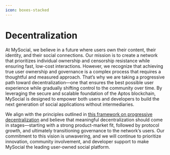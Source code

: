 ```yaml
---
icon: boxes-stacked
---
```


# Decentralization

At MySocial, we believe in a future where users own their content, their identity, and their social connections. Our mission is to create a network that prioritizes individual ownership and censorship resistance while ensuring fast, low-cost interactions. However, we recognize that achieving true user ownership and governance is a complex process that requires a thoughtful and measured approach. That’s why we are taking a progressive path toward decentralization—one that ensures the best possible user experience while gradually shifting control to the community over time. By leveraging the secure and scalable foundation of the Aptos blockchain, MySocial is designed to empower both users and developers to build the next generation of social applications without intermediaries.

We align with the principles outlined in [this framework on progressive decentralization](https://a16zcrypto.com/posts/article/progressive-decentralization-a-high-level-framework/) and believe that meaningful decentralization should come in stages—starting with a strong product-market fit, followed by protocol growth, and ultimately transitioning governance to the network’s users. Our commitment to this vision is unwavering, and we will continue to prioritize innovation, community involvement, and developer support to make MySocial the leading user-owned social platform.
